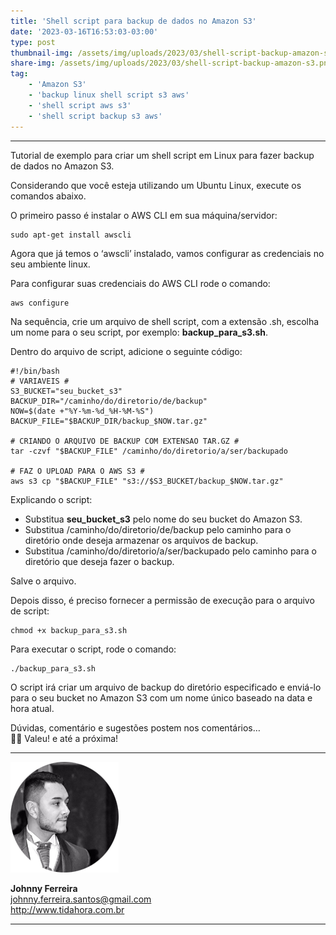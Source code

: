 ```yaml
---
title: 'Shell script para backup de dados no Amazon S3'
date: '2023-03-16T16:53:03-03:00'
type: post
thumbnail-img: /assets/img/uploads/2023/03/shell-script-backup-amazon-s3.png
share-img: /assets/img/uploads/2023/03/shell-script-backup-amazon-s3.png
tag:
    - 'Amazon S3'
    - 'backup linux shell script s3 aws'
    - 'shell script aws s3'
    - 'shell script backup s3 aws'
---
```


- - - - - -

Tutorial de exemplo para criar um shell script em Linux para fazer backup de dados no Amazon S3.

Considerando que você esteja utilizando um Ubuntu Linux, execute os comandos abaixo.

O primeiro passo é instalar o AWS CLI em sua máquina/servidor:

```
sudo apt-get install awscli
```

Agora que já temos o ‘awscli’ instalado, vamos configurar as credenciais no seu ambiente linux.

Para configurar suas credenciais do AWS CLI rode o comando:

```
aws configure
```

Na sequência, crie um arquivo de shell script, com a extensão .sh, escolha um nome para o seu script, por exemplo: **backup\_para\_s3.sh**.

Dentro do arquivo de script, adicione o seguinte código:  

```
#!/bin/bash
# VARIAVEIS #
S3_BUCKET="seu_bucket_s3"
BACKUP_DIR="/caminho/do/diretorio/de/backup"
NOW=$(date +"%Y-%m-%d_%H-%M-%S")
BACKUP_FILE="$BACKUP_DIR/backup_$NOW.tar.gz"

# CRIANDO O ARQUIVO DE BACKUP COM EXTENSAO TAR.GZ #
tar -czvf "$BACKUP_FILE" /caminho/do/diretorio/a/ser/backupado

# FAZ O UPLOAD PARA O AWS S3 #
aws s3 cp "$BACKUP_FILE" "s3://$S3_BUCKET/backup_$NOW.tar.gz"
```

Explicando o script:  

- Substitua **seu\_bucket\_s3** pelo nome do seu bucket do Amazon S3.  
- Substitua /caminho/do/diretorio/de/backup pelo caminho para o diretório onde deseja armazenar os arquivos de backup.  
- Substitua /caminho/do/diretorio/a/ser/backupado pelo caminho para o diretório que deseja fazer o backup.  

Salve o arquivo.

Depois disso, é preciso fornecer a permissão de execução para o arquivo de script:

```
chmod +x backup_para_s3.sh
```

Para executar o script, rode o comando:

```
./backup_para_s3.sh
```

O script irá criar um arquivo de backup do diretório especificado e enviá-lo para o seu bucket no Amazon S3 com um nome único baseado na data e hora atual.

Dúvidas, comentário e sugestões postem nos comentários…  
👋🏼 Valeu! e até a próxima!

- - - - - -

![](/assets/img/uploads/2017/11/foto-perfil-redondo-johnny.png)

**Johnny Ferreira**  
<johnny.ferreira.santos@gmail.com>  
<http://www.tidahora.com.br>

- - - - - -